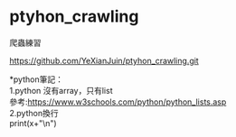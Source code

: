 # ptyhon_crawling
爬蟲練習

https://github.com/YeXianJuin/ptyhon_crawling.git

*python筆記：\
1.python 沒有array，只有list\
  參考:https://www.w3schools.com/python/python_lists.asp \
2.python換行\
  print(x+"\n")
